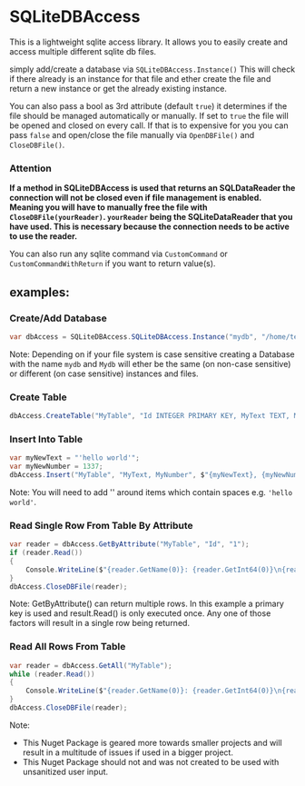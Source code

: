 # SQLiteDBAccess

This is a lightweight sqlite access library.
It allows you to easily create and access multiple different sqlite db files.

simply add/create a database via `SQLiteDBAccess.Instance()` This will check if there already is an instance for that file and ether create the file and return a new instance or get the already existing instance. 

You can also pass a bool as 3rd attribute (default `true`) it determines if the file should be managed automatically or manually. 
If set to `true` the file will be opened and closed on every call. 
If that is to expensive for you you can pass `false` and open/close the file manually via `OpenDBFile()` and `CloseDBFile()`.

### **Attention**
**If a method in SQLiteDBAccess is used that returns an SQLDataReader the connection will not be closed even if file management is enabled. 
Meaning you will have to manually free the file with `CloseDBFile(yourReader)`. 
`yourReader` being the SQLiteDataReader that you have used.
This is necessary because the connection needs to be active to use the reader.**

You can also run any sqlite command via `CustomCommand` or `CustomCommandWithReturn` if you want to return value(s).

## examples:

### Create/Add Database
```csharp
var dbAccess = SQLiteDBAccess.SQLiteDBAccess.Instance("mydb", "/home/teddy"); // on windows path would be "C:/Users/teddy"
```

Note: 
Depending on if your file system is case sensitive creating a Database with the name `mydb` and `Mydb` will ether be the same (on non-case sensitive) or different (on case sensitive) instances and files.

### Create Table
````csharp
dbAccess.CreateTable("MyTable", "Id INTEGER PRIMARY KEY, MyText TEXT, MyNumber INTEGER");
````

### Insert Into Table
````csharp
var myNewText = "'hello world'";
var myNewNumber = 1337;
dbAccess.Insert("MyTable", "MyText, MyNumber", $"{myNewText}, {myNewNumber}");
````

Note:
You will need to add '' around items which contain spaces e.g. `'hello world'`.
### Read Single Row From Table By Attribute
````csharp
var reader = dbAccess.GetByAttribute("MyTable", "Id", "1");
if (reader.Read())
{
    Console.WriteLine($"{reader.GetName(0)}: {reader.GetInt64(0)}\n{reader.GetName(1)}: {reader.GetString(1)}\n{reader.GetName(2)}: {reader.GetInt64(2)}");
} 
dbAccess.CloseDBFile(reader);
````

Note: 
GetByAttribute() can return multiple rows. In this example a primary key is used and result.Read() is only executed once. 
Any one of those factors will result in a single row being returned. 

### Read All Rows From Table
````csharp
var reader = dbAccess.GetAll("MyTable");
while (reader.Read())
{
    Console.WriteLine($"{reader.GetName(0)}: {reader.GetInt64(0)}\n{reader.GetName(1)}: {reader.GetString(1)}\n{reader.GetName(2)}: {reader.GetInt64(2)}");
} 
dbAccess.CloseDBFile(reader);
````

Note:
- This Nuget Package is geared more towards smaller projects and will result in a multitude of issues if used in a bigger project. 
- This Nuget Package should not and was not created to be used with unsanitized user input.